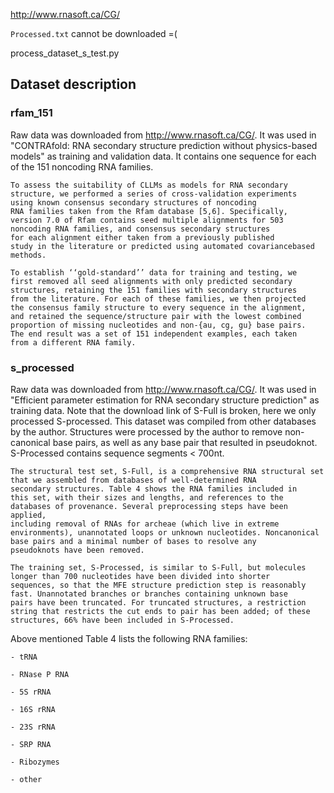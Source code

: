 http://www.rnasoft.ca/CG/


`Processed.txt` cannot be downloaded =(



process_dataset_s_test.py


## Dataset description

### rfam_151

Raw data was downloaded from http://www.rnasoft.ca/CG/.
It was used in "CONTRAfold: RNA secondary structure prediction without
physics-based models" as training and validation data.
It contains one sequence for each of the 151 noncoding RNA families.



```
To assess the suitability of CLLMs as models for RNA secondary
structure, we performed a series of cross-validation experiments
using known consensus secondary structures of noncoding
RNA families taken from the Rfam database [5,6]. Specifically,
version 7.0 of Rfam contains seed multiple alignments for 503
noncoding RNA families, and consensus secondary structures
for each alignment either taken from a previously published
study in the literature or predicted using automated covariancebased methods.

To establish ‘‘gold-standard’’ data for training and testing, we
first removed all seed alignments with only predicted secondary
structures, retaining the 151 families with secondary structures
from the literature. For each of these families, we then projected
the consensus family structure to every sequence in the alignment,
and retained the sequence/structure pair with the lowest combined
proportion of missing nucleotides and non-{au, cg, gu} base pairs.
The end result was a set of 151 independent examples, each taken
from a different RNA family.
```


### s_processed


Raw data was downloaded from http://www.rnasoft.ca/CG/.
It was used in "Efficient parameter estimation for RNA secondary
structure prediction" as training data.
Note that the download link of S-Full is broken, here we only processed S-processed.
This dataset was compiled from other databases by the author.
Structures were processed by the author to remove non-canonical base pairs,
as well as any base pair that resulted in pseudoknot.
S-Processed contains sequence segments < 700nt.



```
The structural test set, S-Full, is a comprehensive RNA structural set that we assembled from databases of well-determined RNA
secondary structures. Table 4 shows the RNA families included in
this set, with their sizes and lengths, and references to the databases of provenance. Several preprocessing steps have been applied,
including removal of RNAs for archeae (which live in extreme
environments), unannotated loops or unknown nucleotides. Noncanonical base pairs and a minimal number of bases to resolve any
pseudoknots have been removed.

The training set, S-Processed, is similar to S-Full, but molecules longer than 700 nucleotides have been divided into shorter
sequences, so that the MFE structure prediction step is reasonably fast. Unannotated branches or branches containing unknown base
pairs have been truncated. For truncated structures, a restriction
string that restricts the cut ends to pair has been added; of these
structures, 66% have been included in S-Processed.
```

Above mentioned Table 4 lists the following RNA families:

    - tRNA

    - RNase P RNA

    - 5S rRNA

    - 16S rRNA

    - 23S rRNA

    - SRP RNA

    - Ribozymes

    - other

